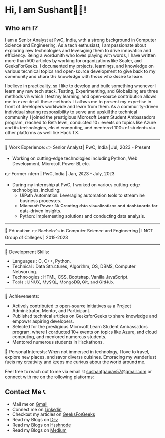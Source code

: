 # Hi, I am Sushant👋🏻!

## Who am I?

I am a Senior Analyst at PwC, India, with a strong background in Computer Science and Engineering. As a tech enthusiast, I am passionate about exploring new technologies and leveraging them to drive innovation and efficiency. Being a wordsmith who loves playing with words, I have written more than 500 articles by working for organizations like Scaler, and GeeksForGeeks. I documented my projects, learnings, and knowledge on various technical topics and open-source development to give back to my community and share the knowledge with those who desire to learn.

I believe in practicality, so I like to develop and build something whenever I learn any new tech stack. Testing, Experimenting, and Globalizing are three methods via which I test my learning, and open-source contribution allows me to execute all these methods. It allows me to present my expertise in front of developers worldwide and learn from them. As a community-driven individual sharing responsibility to serve and upskill the technical community, I joined the prestigious Microsoft Learn Student Ambassadors program, reached to Beta level, conducted 10+ events on topics like Azure and its technologies, cloud computing, and mentored 100s of students via other platforms as well like Hack TX.

---
🔹 Work Experience:
👉 Senior Analyst | PwC, India | Jul, 2023 - Present
   - Working on cutting-edge technologies including Python, Web Development, Microsoft Power BI, etc.

👉 Former Intern | PwC, India | Jan, 2023 - July, 2023
   - During my internship at PwC, I worked on various cutting-edge technologies, including:
     - UiPath Automation: Leveraging automation tools to streamline business processes.
     - Microsoft Power BI: Creating data visualizations and dashboards for data-driven insights.
     - Python: Implementing solutions and conducting data analysis.

---
🔹 Education:
👉 Bachelor's in Computer Science and Engineering | LNCT Group of Colleges | 2019-2023

---

🔹 Development Skills:
- Languages      :   C, C++, Python.
- Technical         :   Data Structures, Algorithm, OS, DBMS, Computer Networking.
- Technologies  :   HTML, CSS, Bootstrap, Vanilla JavaScript.
- Tools               :   LINUX, MySQL, MongoDB, Git, and GitHub.

---
🔹 Achievements:
- Actively contributed to open-source initiatives as a Project Administrator, Mentor, and Participant.
- Published technical articles on GeeksforGeeks to share knowledge and empower aspiring developers.
- Selected for the prestigious Microsoft Learn Student Ambassadors program, where I conducted 10+ events on topics like Azure, and cloud computing, and mentored numerous students.
- Mentored numerous students in Hackathons.

🔹 Personal Interests:
When not immersed in technology, I love to travel, explore new places, and savor diverse cuisines. Embracing my wanderlust fuels my creativity and keeps me curious about the world around me.

Feel free to reach out to me via email at sushantgaurav57@gmail.com or connect with me on the following platforms:

## Contact Me 📞
 - Mail me on [Gmail](mailto:sushantgaurav57@gmail.com)
 - Connect me on [Linkedin](https://www.linkedin.com/in/sushant-gaurav)
 - Checkout my articles on [GeeksForGeeks](https://auth.geeksforgeeks.org/user/imsushant12/articles)
 - Read my Blogs on [Dev](https://dev.to/imsushant12)
 - Read my Blogs on [Hashnode](https://imsushant.hashnode.dev)
 - Read my Blogs on [Medium](https://medium.com/@sushantgaurav57)
